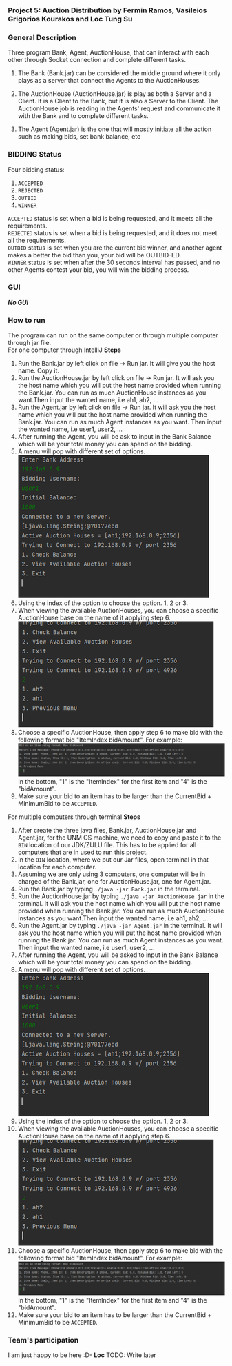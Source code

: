 ### Project 5: Auction Distribution by Fermin Ramos, Vasileios Grigorios Kourakos and Loc Tung Su


### General Description
Three program Bank, Agent, AuctionHouse, that can interact with each other through
Socket connection and complete different tasks.

1. The Bank (Bank.jar) can be considered the middle ground where it only plays as a server that connect the Agents to the AuctionHouses.

2. The AuctionHouse (AuctionHouse.jar) is play as both a Server and a Client. It is a Client to the Bank, but it is also a Server to the Client. The AuctionHouse job is reading in the Agents' request and communicate it with the Bank and 
to complete different tasks.

3. The Agent (Agent.jar)  is the one that will mostly initiate all the action such as making bids, set bank balance, etc

### BIDDING Status
Four bidding status:
1. `ACCEPTED`
2. `REJECTED`
3. `OUTBID`
4. `WINNER`

`ACCEPTED` status is set when a bid is being requested, and it meets all the requirements.\
`REJECTED` status is set when a bid is being requested, and it does not meet all the requirements.\
`OUTBID` status is set when you are the current bid winner, and another agent makes a better the bid than you, your bid will be OUTBID-ED.\
`WINNER` status is set when after the 30 seconds interval has passed, and no other Agents contest your bid, you will win the bidding process.

### GUI 
_**No GUI**_

### How to run
The program can run on the same computer or through multiple computer through jar file.\
For one computer through IntelliJ
**Steps** 
1. Run the Bank.jar by left click on file -> Run jar. It will give you the host name. Copy it.
2. Run the AuctionHouse.jar by left click on file -> Run jar. It will ask you the host name which you will put the host
name provided when running the Bank.jar. You can run as much AuctionHouse instances as you want.Then input the wanted name, i.e ah1, ah2, ...
3. Run the Agent.jar by left click on file -> Run jar. It will ask you the host name which you will put the host
name provided when running the Bank.jar. You can run as much Agent instances as you want. Then input the wanted name, i.e user1, user2, ...
4. After running the Agent, you will be ask to input in the Bank Balance which will be your total money you can spend
on the bidding.
5. A menu will pop with different set of options.
![img.png](resources/img.png)
6. Using the index of the option to choose the option. 1, 2 or 3.
7. When viewing the available AuctionHouses, you can choose a specific AuctionHouse base on the name of it applying step 6.
![img_1.png](resources/img_1.png)
8. Choose a specific AuctionHouse, then apply step 6 to make bid with the following format bid "ItemIndex bidAmount". For example:
![img_2.png](resources/img_2.png)
In the bottom, "1" is the "ItemIndex" for the first item and "4" is the "bidAmount".
9. Make sure your bid to an item has to be larger than the CurrentBid + MinimumBid to be `ACCEPTED`.

For multiple computers through terminal
**Steps**
1. After create the three java files, Bank.jar, AuctionHouse.jar and Agent.jar, for the UNM CS machine, we need to copy and paste 
it to the `BIN` location of our JDK/ZULU file. This has to be applied for all computers that are in used to run this project.
2. In the `BIN` location, where we put our Jar files, open terminal in that location for each computer.
3. Assuming we are only using 3 computers, one computer will be in charged of the Bank.jar, one for AuctionHouse.jar, one for Agent.jar.
4. Run the Bank.jar by typing `./java -jar Bank.jar` in the terminal.
5. Run the AuctionHouse.jar by typing `./java -jar AuctionHouse.jar` in the terminal. It will ask you the host name which you will put the host
   name provided when running the Bank.jar. You can run as much AuctionHouse instances as you want.Then input the wanted name, i.e ah1, ah2, ...
6. Run the Agent.jar by typing `./java -jar Agent.jar` in the terminal. It will ask you the host name which you will put the host
   name provided when running the Bank.jar. You can run as much Agent instances as you want. Then input the wanted name, i.e user1, user2, ...
7. After running the Agent, you will be asked to input in the Bank Balance which will be your total money you can spend
   on the bidding.
8. A menu will pop with different set of options.
   ![img.png](resources/img.png)
9. Using the index of the option to choose the option. 1, 2 or 3.
10. When viewing the available AuctionHouses, you can choose a specific AuctionHouse base on the name of it applying step 6.
    ![img_1.png](resources/img_1.png)
11. Choose a specific AuctionHouse, then apply step 6 to make bid with the following format bid "ItemIndex bidAmount". For example:
    ![img_2.png](resources/img_2.png)
    In the bottom, "1" is the "ItemIndex" for the first item and "4" is the "bidAmount".
12. Make sure your bid to an item has to be larger than the CurrentBid + MinimumBid to be `ACCEPTED`.

### Team's participation
I am just happy to be here :D- **Loc** TODO: Write later



